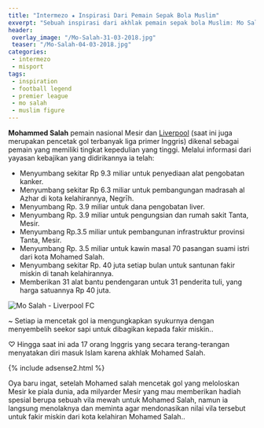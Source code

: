 ```yaml
---
title: "Intermezo ★ Inspirasi Dari Pemain Sepak Bola Muslim"
exverpt: "Sebuah inspirasi dari akhlak pemain sepak bola Muslim: Mo Salah, yang bermain di Liga Primer Inggris"
header:
 overlay_image: "/Mo-Salah-31-03-2018.jpg"
 teaser: "/Mo-Salah-04-03-2018.jpg"
categories:
 - intermezo
 - misport
tags:
 - inspiration
 - football legend
 - premier league
 - mo salah
 - muslim figure
---
```


**Mohammed Salah** pemain nasional Mesir dan [Liverpool](//indonesia.liverpool.com) (saat ini juga merupakan pencetak gol terbanyak liga primer Inggris) dikenal sebagai pemain yang memiliki tingkat kepedulian yang tinggi. Melalui informasi dari yayasan kebajikan yang didirikannya ia telah:

- Menyumbang sekitar Rp 9.3 miliar untuk penyediaan alat pengobatan kanker.
- Menyumbang sekitar Rp 6.3 miliar untuk pembangungan madrasah al Azhar di kota kelahirannya, Negrīh. 
- Menyumbang Rp. 3.9 miliar untuk dana pengobatan liver.
- Menyumbang Rp. 3.9 miliar untuk pengungsian dan rumah sakit Tanta, Mesir.
- Menyumbang Rp.3.5 miliar untuk pembangunan infrastruktur provinsi Tanta, Mesir. 
- Menyumbang Rp. 3.5 miliar untuk kawin masal 70 pasangan suami istri dari kota Mohamed Salah.
- Menyumbang sekitar Rp. 40 juta setiap bulan untuk santunan fakir miskin di tanah kelahirannya.
- Memberikan 31 alat bantu pendengaran untuk 31 penderita tuli, yang harga satuannya Rp 40 juta.

![Mo Salah - Liverpool FC](/Mo-Salah-04-03-2018.jpg)

~ Setiap ia mencetak gol ia mengungkapkan syukurnya dengan menyembelih seekor sapi untuk dibagikan kepada fakir miskin..

♡ Hingga saat ini ada 17 orang Inggris yang secara terang-terangan menyatakan diri masuk Islam karena akhlak Mohamed Salah.

{% include adsense2.html %}

Oya baru ingat, setelah Mohamed salah mencetak gol yang meloloskan Mesir ke piala dunia, ada milyarder Mesir yang mau memberikan hadiah spesial berupa sebuah vila mewah untuk Mohamed Salah, namun ia langsung menolaknya dan meminta agar mendonasikan nilai vila tersebut untuk fakir miskin dari kota kelahiran Mohamed Salah..

